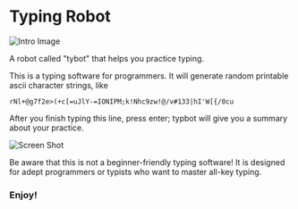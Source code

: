 # Typing Robot

![Intro Image](https://user-images.githubusercontent.com/30487160/72862592-be635600-3c9b-11ea-9d65-69ffec10dbd8.png)

A robot called "tybot" that helps you practice typing.

This is a typing software for programmers. It will generate random printable ascii character strings, like
```
rNl+@g7f2e>(+c[=uJlY-=IONIPM;k!Nhc9zw!@/v#133|hI'W[{/0cu
```

After you finish typing this line, press enter; typbot will give you a summary about your practice.

![Screen Shot](https://user-images.githubusercontent.com/30487160/53207309-617d9c80-3601-11e9-8c96-72e05c687c0b.png)

Be aware that this is not a beginner-friendly typing software! 
It is designed for adept programmers or typists who want to master all-key typing.
### Enjoy!

